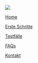<div class="footer-bar">

  <div class="footer-top-items">

[<img src="../assets/content/Logo_XS2ASandbox.png" class="logo">](https://dev-modelbank-devportal.cloud.adorsys.de/home)

  <div>

<a href="#" class="footer-item" id="footerLogo">Home</a>

<a href="#" class="footer-item" id="gettingStarted">Erste Schritte</a>

<a href="#" class="footer-item" id="testCase">Testfälle</a>

<a href="#" class="footer-item" id="faq">FAQs</a>

<a href="#" class="footer-item" id="contacts">Kontakt</a>

  </div>
  </div>

  <div class ="social-media">

[<i class="social-media-icon fab fa-facebook-f"></i>](https://www.facebook.com/adorsysGmbH)
[<i class="social-media-icon fab fa-twitter"></i>](https://twitter.com/adorsys)
[<i class="social-media-icon fab fa-xing"></i>](https://www.xing.com/companies/adorsysgmbh%26cokg)
[<i class="social-media-icon fab fa-linkedin-in"></i>](https://www.linkedin.com/company/adorsys)

  </div>

</div>
